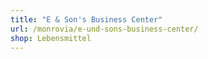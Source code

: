 ```yaml
---
title: "E & Son's Business Center"
url: /monrovia/e-und-sons-business-center/
shop: Lebensmittel
---
```


